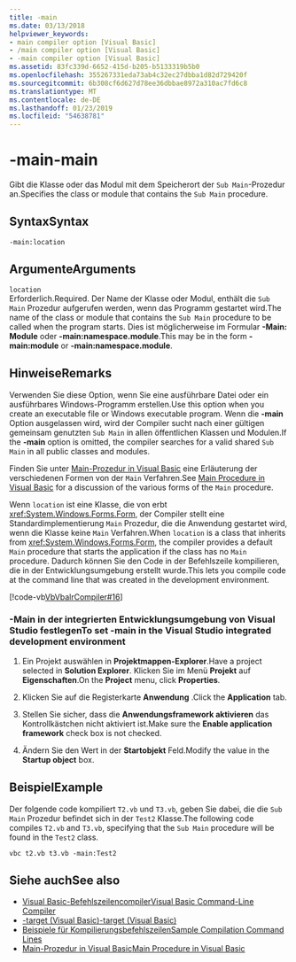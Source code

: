 ```yaml
---
title: -main
ms.date: 03/13/2018
helpviewer_keywords:
- main compiler option [Visual Basic]
- /main compiler option [Visual Basic]
- -main compiler option [Visual Basic]
ms.assetid: 83fc339d-6652-415d-b205-b5133319b5b0
ms.openlocfilehash: 355267331eda73ab4c32ec27dbba1d82d729420f
ms.sourcegitcommit: 6b308cf6d627d78ee36dbbae8972a310ac7fd6c8
ms.translationtype: MT
ms.contentlocale: de-DE
ms.lasthandoff: 01/23/2019
ms.locfileid: "54638781"
---
```

# <a name="-main"></a><span data-ttu-id="9dc1e-102">-main</span><span class="sxs-lookup"><span data-stu-id="9dc1e-102">-main</span></span>
<span data-ttu-id="9dc1e-103">Gibt die Klasse oder das Modul mit dem Speicherort der `Sub Main`-Prozedur an.</span><span class="sxs-lookup"><span data-stu-id="9dc1e-103">Specifies the class or module that contains the `Sub Main` procedure.</span></span>  
  
## <a name="syntax"></a><span data-ttu-id="9dc1e-104">Syntax</span><span class="sxs-lookup"><span data-stu-id="9dc1e-104">Syntax</span></span>  
  
```  
-main:location  
```  
  
## <a name="arguments"></a><span data-ttu-id="9dc1e-105">Argumente</span><span class="sxs-lookup"><span data-stu-id="9dc1e-105">Arguments</span></span>  
 `location`  
 <span data-ttu-id="9dc1e-106">Erforderlich.</span><span class="sxs-lookup"><span data-stu-id="9dc1e-106">Required.</span></span> <span data-ttu-id="9dc1e-107">Der Name der Klasse oder Modul, enthält die `Sub Main` Prozedur aufgerufen werden, wenn das Programm gestartet wird.</span><span class="sxs-lookup"><span data-stu-id="9dc1e-107">The name of the class or module that contains the `Sub Main` procedure to be called when the program starts.</span></span> <span data-ttu-id="9dc1e-108">Dies ist möglicherweise im Formular **-Main: Module** oder **-main:namespace.module**.</span><span class="sxs-lookup"><span data-stu-id="9dc1e-108">This may be in the form **-main:module** or **-main:namespace.module**.</span></span>  
  
## <a name="remarks"></a><span data-ttu-id="9dc1e-109">Hinweise</span><span class="sxs-lookup"><span data-stu-id="9dc1e-109">Remarks</span></span>  
 <span data-ttu-id="9dc1e-110">Verwenden Sie diese Option, wenn Sie eine ausführbare Datei oder ein ausführbares Windows-Programm erstellen.</span><span class="sxs-lookup"><span data-stu-id="9dc1e-110">Use this option when you create an executable file or Windows executable program.</span></span> <span data-ttu-id="9dc1e-111">Wenn die **-main** Option ausgelassen wird, wird der Compiler sucht nach einer gültigen gemeinsam genutzten `Sub Main` in allen öffentlichen Klassen und Modulen.</span><span class="sxs-lookup"><span data-stu-id="9dc1e-111">If the **-main** option is omitted, the compiler searches for a valid shared `Sub Main` in all public classes and modules.</span></span>  
  
 <span data-ttu-id="9dc1e-112">Finden Sie unter [Main-Prozedur in Visual Basic](../../../visual-basic/programming-guide/program-structure/main-procedure.md) eine Erläuterung der verschiedenen Formen von der `Main` Verfahren.</span><span class="sxs-lookup"><span data-stu-id="9dc1e-112">See [Main Procedure in Visual Basic](../../../visual-basic/programming-guide/program-structure/main-procedure.md) for a discussion of the various forms of the `Main` procedure.</span></span>  
  
 <span data-ttu-id="9dc1e-113">Wenn `location` ist eine Klasse, die von erbt <xref:System.Windows.Forms.Form>, der Compiler stellt eine Standardimplementierung `Main` Prozedur, die die Anwendung gestartet wird, wenn die Klasse keine `Main` Verfahren.</span><span class="sxs-lookup"><span data-stu-id="9dc1e-113">When `location` is a class that inherits from <xref:System.Windows.Forms.Form>, the compiler provides a default `Main` procedure that starts the application if the class has no `Main` procedure.</span></span> <span data-ttu-id="9dc1e-114">Dadurch können Sie den Code in der Befehlszeile kompilieren, die in der Entwicklungsumgebung erstellt wurde.</span><span class="sxs-lookup"><span data-stu-id="9dc1e-114">This lets you compile code at the command line that was created in the development environment.</span></span>  
  
 [!code-vb[VbVbalrCompiler#16](../../../visual-basic/reference/command-line-compiler/codesnippet/VisualBasic/main_1.vb)]  
  
### <a name="to-set--main-in-the-visual-studio-integrated-development-environment"></a><span data-ttu-id="9dc1e-115">-Main in der integrierten Entwicklungsumgebung von Visual Studio festlegen</span><span class="sxs-lookup"><span data-stu-id="9dc1e-115">To set -main in the Visual Studio integrated development environment</span></span>  
  
1.  <span data-ttu-id="9dc1e-116">Ein Projekt auswählen in **Projektmappen-Explorer**.</span><span class="sxs-lookup"><span data-stu-id="9dc1e-116">Have a project selected in **Solution Explorer**.</span></span> <span data-ttu-id="9dc1e-117">Klicken Sie im Menü **Projekt** auf **Eigenschaften**.</span><span class="sxs-lookup"><span data-stu-id="9dc1e-117">On the **Project** menu, click **Properties**.</span></span>  
  
2.  <span data-ttu-id="9dc1e-118">Klicken Sie auf die Registerkarte **Anwendung** .</span><span class="sxs-lookup"><span data-stu-id="9dc1e-118">Click the **Application** tab.</span></span>  
  
3.  <span data-ttu-id="9dc1e-119">Stellen Sie sicher, dass die **Anwendungsframework aktivieren** das Kontrollkästchen nicht aktiviert ist.</span><span class="sxs-lookup"><span data-stu-id="9dc1e-119">Make sure the **Enable application framework** check box is not checked.</span></span>  
  
4.  <span data-ttu-id="9dc1e-120">Ändern Sie den Wert in der **Startobjekt** Feld.</span><span class="sxs-lookup"><span data-stu-id="9dc1e-120">Modify the value in the **Startup object** box.</span></span>  
  
## <a name="example"></a><span data-ttu-id="9dc1e-121">Beispiel</span><span class="sxs-lookup"><span data-stu-id="9dc1e-121">Example</span></span>  
 <span data-ttu-id="9dc1e-122">Der folgende code kompiliert `T2.vb` und `T3.vb`, geben Sie dabei, die die `Sub Main` Prozedur befindet sich in der `Test2` Klasse.</span><span class="sxs-lookup"><span data-stu-id="9dc1e-122">The following code compiles `T2.vb` and `T3.vb`, specifying that the `Sub Main` procedure will be found in the `Test2` class.</span></span>  
  
```console
vbc t2.vb t3.vb -main:Test2  
```  
  
## <a name="see-also"></a><span data-ttu-id="9dc1e-123">Siehe auch</span><span class="sxs-lookup"><span data-stu-id="9dc1e-123">See also</span></span>
- [<span data-ttu-id="9dc1e-124">Visual Basic-Befehlszeilencompiler</span><span class="sxs-lookup"><span data-stu-id="9dc1e-124">Visual Basic Command-Line Compiler</span></span>](../../../visual-basic/reference/command-line-compiler/index.md)
- [<span data-ttu-id="9dc1e-125">-target (Visual Basic)</span><span class="sxs-lookup"><span data-stu-id="9dc1e-125">-target (Visual Basic)</span></span>](../../../visual-basic/reference/command-line-compiler/target.md)
- [<span data-ttu-id="9dc1e-126">Beispiele für Kompilierungsbefehlszeilen</span><span class="sxs-lookup"><span data-stu-id="9dc1e-126">Sample Compilation Command Lines</span></span>](../../../visual-basic/reference/command-line-compiler/sample-compilation-command-lines.md)
- [<span data-ttu-id="9dc1e-127">Main-Prozedur in Visual Basic</span><span class="sxs-lookup"><span data-stu-id="9dc1e-127">Main Procedure in Visual Basic</span></span>](../../../visual-basic/programming-guide/program-structure/main-procedure.md)
